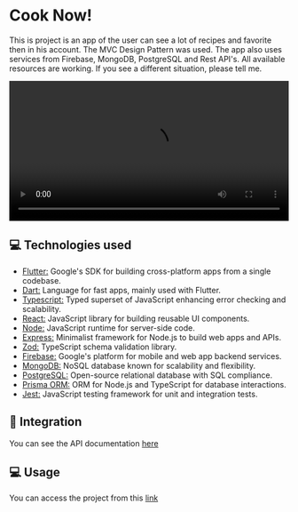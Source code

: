 # Cook Now!
This is project is an app of the user can see a lot of recipes and favorite then in his account. The MVC Design Pattern was used. The app also uses services from Firebase, MongoDB, PostgreSQL and Rest API's. All available resources are working. If you see a different situation, please tell me.

<video src="#" width="100%" controls></video>

## 💻 Technologies used
* [Flutter:](https://flutter.dev/) Google's SDK for building cross-platform apps from a single codebase.
* [Dart:](https://dart.dev/) Language for fast apps, mainly used with Flutter.
* [Typescript:](https://www.typescriptlang.org/) Typed superset of JavaScript enhancing error checking and scalability.
* [React:](https://react.dev/) JavaScript library for building reusable UI components.
* [Node:](https://nodejs.org/en) JavaScript runtime for server-side code.
* [Express:](https://expressjs.com/pt-br/) Minimalist framework for Node.js to build web apps and APIs.
* [Zod:](https://zod.dev/) TypeScript schema validation library.
* [Firebase:](https://firebase.google.com/?hl=pt) Google's platform for mobile and web app backend services.
* [MongoDB:](https://www.mongodb.com/) NoSQL database known for scalability and flexibility.
* [PostgreSQL:](https://www.postgresql.org/) Open-source relational database with SQL compliance.
* [Prisma ORM:](https://www.prisma.io/) ORM for Node.js and TypeScript for database interactions.
* [Jest:](https://jestjs.io/pt-BR/) JavaScript testing framework for unit and integration tests.

## 🔗 Integration
You can see the API documentation <a href="https://cook-now.vercel.app/api-docs/"> here </a>

## 💻 Usage
You can access the project from this <a href="https://cook-now-client.vercel.app/"> link </a>
